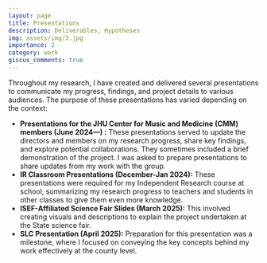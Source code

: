 ```yaml
---
layout: page
title: Presentations
description: Deliverables, Hypotheses
img: assets/img/3.jpg
importance: 2
category: work
giscus_comments: true
---
```


Throughout my research, I have created and delivered several presentations to communicate my progress, findings, and project details to various audiences. The purpose of these presentations has varied depending on the context:

- **Presentations for the JHU Center for Music and Medicine (CMM) members (June 2024—) :** These presentations served to update the directors and members on my research progress, share key findings, and explore potential collaborations. They sometimes included a brief demonstration of the project. I was asked to prepare presentations to share updates from my work with the group.
- **IR Classroom Presentations (December-Jan 2024):** These presentations were required for my Independent Research course at school, summarizing my research progress to teachers and students in other classes to give them even more knowledge.
- **ISEF-Affiliated Science Fair Slides (March 2025):** This involved creating visuals and descriptions to explain the project undertaken at the State science fair.
- **SLC Presentation (April 2025):** Preparation for this presentation was a milestone, where I focused on conveying the key concepts behind my work effectively at the county level.